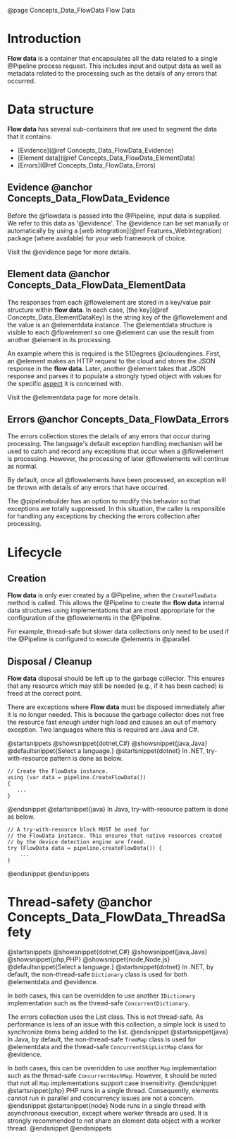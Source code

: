 @page Concepts_Data_FlowData Flow Data

# Introduction

**Flow data** is a container that encapsulates all the data related to a single @Pipeline process request.
This includes input and output data as well as metadata related to the processing such as 
the details of any errors that occurred.

# Data structure

**Flow data** has several sub-containers that are used to segment the data that it contains:
* [Evidence](@ref Concepts_Data_FlowData_Evidence)
* [Element data](@ref Concepts_Data_FlowData_ElementData)
* [Errors](@ref Concepts_Data_FlowData_Errors)

## Evidence @anchor Concepts_Data_FlowData_Evidence

Before the @flowdata is passed into the @Pipeline, input data is supplied. We refer to this data as
'@evidence'.
The @evidence can be set manually or automatically by using a 
[web integration](@ref Features_WebIntegration) package (where available) for your web framework of choice.

Visit the @evidence page for more details.

## Element data @anchor Concepts_Data_FlowData_ElementData

The responses from each @flowelement are stored in a key/value pair structure within **flow data**.
In each case, [the key](@ref Concepts_Data_ElementDataKey) is the string key of the @flowelement and the value is an @elementdata instance.
The @elementdata structure is visible to each @flowelement so one @element can use the result
from another @element in its processing.

An example where this is required is the 51Degrees @cloudengines. First, an @element makes an
HTTP request to the cloud and stores the JSON response in the **flow data**. Later, another 
@element takes that JSON response and parses it to populate a strongly typed object with values
for the specific [aspect](@term{Aspect}) it is concerned with.

Visit the @elementdata page for more details.

## Errors @anchor Concepts_Data_FlowData_Errors

The errors collection stores the details of any errors that occur during processing.
The language's default exception handling mechanism will be used to catch
and record any exceptions that occur when a @flowelement is processing. However, the processing of 
later @flowelements will continue as normal.

By default, once all @flowelements have been processed, an exception will be thrown with details 
of any errors that have occurred.

The @pipelinebuilder has an option to modify this behavior so that exceptions are totally suppressed.
In this situation, the caller is responsible for handling any exceptions by checking the errors
collection after processing.


# Lifecycle

## Creation

**Flow data** is only ever created by a @Pipeline, when the ```CreateFlowData``` method is called.
This allows the @Pipeline to create the **flow data** internal data structures using implementations
that are most appropriate for the configuration of the @flowelements in the @Pipeline.

For example, thread-safe but slower data collections only need to be used if the @Pipeline
is configured to execute @elements in @parallel.

## Disposal / Cleanup

**Flow data** disposal should be left up to the garbage collector. This ensures that any resource which may still be needed (e.g., if it has been cached) is freed at the correct point.

There are exceptions where **Flow data** must be disposed immediately after it is no longer needed. This is because the garbage collector does not free the resource fast enough under high load and causes an out of memory exception. Two languages where this is required are Java and C#.

@startsnippets
@showsnippet{dotnet,C#}
@showsnippet{java,Java}
@defaultsnippet{Select a language.}
@startsnippet{dotnet}
In .NET, try-with-resource pattern is done as below.
```
// Create the FlowData instance.
using (var data = pipeline.CreateFlowData())
{
   ...
}
```
@endsnippet
@startsnippet{java}
In Java, try-with-resource pattern is done as below.

```            
// A try-with-resource block MUST be used for 
// the FlowData instance. This ensures that native resources created
// by the device detection engine are freed.
try (FlowData data = pipeline.createFlowData()) {
    ...
}
```
@endsnippet
@endsnippets

# Thread-safety @anchor Concepts_Data_FlowData_ThreadSafety

@startsnippets
@showsnippet{dotnet,C#}
@showsnippet{java,Java}
@showsnippet{php,PHP}
@showsnippet{node,Node.js}
@defaultsnippet{Select a language.}
@startsnippet{dotnet}
In .NET, by default, the non-thread-safe `Dictionary` class is used for both @elementdata and @evidence.

In both cases, this can be overridden to use another `IDictionary` implementation such as the thread-safe `ConcurrentDictionary`.

The errors collection uses the List class. This is not thread-safe. As performance is less of an issue with this collection, a simple lock is used to synchronize items being added to the list.
@endsnippet
@startsnippet{java}
In Java, by default, the non-thread-safe `TreeMap` class is used for @elementdata and the thread-safe `ConcurrentSkipListMap` class for @evidence.

In both cases, this can be overridden to use another `Map` implementation such as the thread-safe `ConcurrentHashMap`. However, it should be noted that not all `Map` implementations support case insensitivity.
@endsnippet
@startsnippet{php}
PHP runs in a single thread. Consequently, elements cannot run in parallel and 
concurrency issues are not a concern.
@endsnippet
@startsnippet{node}
Node runs in a single thread with asynchronous execution, except where worker threads are used. It is strongly recommended to not share an element data object with a worker thread.
@endsnippet
@endsnippets
